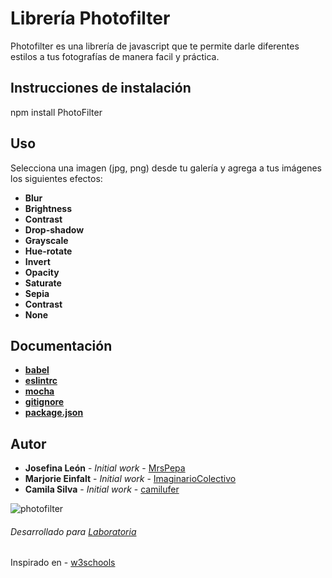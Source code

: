 Librería Photofilter
====================

Photofilter es una librería de javascript que te permite darle diferentes estilos a tus fotografías de manera facil y práctica.

Instrucciones de instalación
----------------------------

npm install PhotoFilter

Uso
-----

Selecciona una imagen (jpg, png) desde tu galería y agrega a tus imágenes los siguientes efectos:
* **Blur**
* **Brightness**
* **Contrast**
* **Drop-shadow**
* **Grayscale**
* **Hue-rotate**
* **Invert**
* **Opacity**
* **Saturate**
* **Sepia**
* **Contrast**
* **None**

Documentación
--------------

* **[babel](https://babeljs.io/)**
* **[eslintrc](https://eslint.org/)**
* **[mocha](https://mochajs.org/)**
* **[gitignore]()**
* **[package.json]()**


Autor
-----

* **Josefina León** - *Initial work* - [MrsPepa](https://github.com/MrsPepa)
* **Marjorie Einfalt** - *Initial work* - [ImaginarioColectivo](https://github.com/ImaginarioColectivo)
* **Camila Silva** - *Initial work* - [camilufer](https://github.com/camilufer)


![photofilter](https://user-images.githubusercontent.com/32282880/37881361-507dd714-306d-11e8-95db-602e62523c3f.png)

###### Desarrollado para [Laboratoria](http://laboratoria.la)

 Inspirado en - [w3schools](https://www.w3schools.com/cssref/css3_pr_filter.asp) 